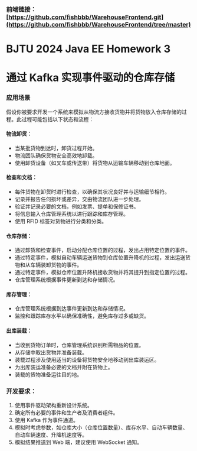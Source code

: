### 前端链接：[https://github.com/fishbbb/WarehouseFrontend.git](https://github.com/fishbbb/WarehouseFrontend/tree/master)

# BJTU 2024 Java EE Homework 3
# 通过 Kafka 实现事件驱动的仓库存储

### 应用场景
假设你被要求开发一个系统来模拟从物流方接收货物并将货物放入仓库存储的过程。此过程可能包括以下状态和流程：

#### 物流卸货：
- 当某批货物到达时，卸货过程开始。
- 物流团队确保货物安全高效地卸载。
- 使用卸货设备（如叉车或传送带）将货物从运输车辆移动到仓库地面。

#### 检查和文档：
- 每件货物在卸货时进行检查，以确保其状况良好并与运输细节相符。
- 记录并报告任何损坏或差异，交由物流团队进一步处理。
- 验证并记录必要的文档，例如发票、提单和保修证书。
- 将信息输入仓库管理系统以进行跟踪和库存管理。
- 使用 RFID 标签对货物进行分类和分类。

#### 仓库存储：
- 通过卸货和检查事件，启动分配仓库位置的过程，发出占用特定位置的事件。
- 通过特定事件，模拟自动车辆运送货物到仓库位置升降机的过程，发出运送货物和从车辆装卸货物的事件。
- 通过特定事件，模拟仓库位置升降机接收货物并将其提升到指定位置的过程。
- 仓库管理系统根据事件更新到达和存储情况。

#### 库存管理：
- 仓库管理系统根据到达事件更新到达和存储情况。
- 监控和跟踪库存水平以确保准确性，避免库存过多或缺货。

#### 出库装载：
- 当收到货物订单时，仓库管理系统识别所需物品的位置。
- 从存储中取出货物并准备装载。
- 装载过程涉及使用适当的设备将货物安全地移动到出库装运区。
- 为出库装运准备必要的文档并附在货物上。
- 装载的货物准备运往目的地。

### 开发要求：
1. 使用事件驱动架构重新设计系统。
2. 确定所有必要的事件和生产者及消费者组件。
3. 使用 Kafka 作为事件通道。
4. 模拟时考虑参数，如仓库大小（仓库位置数量）、库存水平、自动车辆数量、自动车辆速度、升降机速度等。
5. 模拟结果推送到 Web 端，建议使用 WebSocket 通知。
